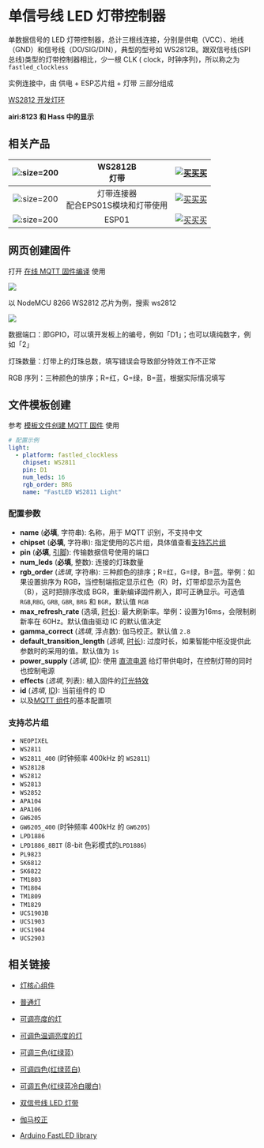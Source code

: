 # 单信号线 LED 灯带控制器

单数据信号的 LED 灯带控制器，总计三根线连接，分别是供电（VCC）、地线（GND）和信号线（DO/SIG/DIN），典型的型号如 WS2812B。跟双信号线(SPI总线)类型的灯带控制器相比，少一根 CLK ( clock，时钟序列)，所以称之为 `fastled_clockless`


实例连接中，由 供电 + ESP芯片组 + 灯带 三部分组成


[WS2812 开发灯环](//player.bilibili.com/player.html?aid=35359361&cid=61980878&page=1 ':include :type=iframe width="720" height="1280"')

**airi:8123 和 Hass 中的显示**

## 相关产品

| ![](https://ws1.sinaimg.cn/large/007fN5Xegy1fwxfzyopmcj30xa0k81fn.jpg ':size=200')|  WS2812B<br> 灯带 |   [![买买买](http://cdn.airijia.com/b6eca8da724952cc0251.gif ':size=150')](https://s.taobao.com/search?q=ws2812b) |
|:-:|:-:|:-:|
| ![](https://ws1.sinaimg.cn/large/007fN5Xegy1fwxbejdrw1j30b40b4tdc.jpg ':size=200')  | 灯带连接器<br> 配合EPS01S模块和灯带使用  |  [![买买买](http://cdn.airijia.com/b6eca8da724952cc0251.gif ':size=150')](https://item.taobao.com/item.htm?id=551951370518) |
| ![](http://pic.airijia.com/doc/20181122164130.png ':size=200')| ESP01 |  [![买买买](http://cdn.airijia.com/b6eca8da724952cc0251.gif ':size=150')](https://item.taobao.com/item.htm?id=45607865463) |



## 网页创建固件

打开 [在线 MQTT 固件编译](http://airijia.com/ctl/firmware/list) 使用

![](https://ws1.sinaimg.cn/large/007fN5Xegy1fwxg8yw6t6j30w60jqtca.jpg)

以 NodeMCU 8266 WS2812 芯片为例，搜索 ws2812  




![](https://ws1.sinaimg.cn/large/007fN5Xegy1fwxda34579j30ku0djmxh.jpg)

数据端口：即GPIO，可以填开发板上的编号，例如「D1」；也可以填纯数字，例如「2」

灯珠数量：灯带上的灯珠总数，填写错误会导致部分特效工作不正常

RGB 序列：三种颜色的排序；R=红，G=绿，B=蓝，根据实际情况填写




## 文件模板创建

参考 [模板文件创建 MQTT 固件](mqtt/guides/yaml) 使用


```yaml
# 配置示例
light:
  - platform: fastled_clockless
    chipset: WS2811
    pin: D1
    num_leds: 16
    rgb_order: BRG
    name: "FastLED WS2811 Light"
```

### 配置参数

- **name** (**必填**, 字符串): 名称，用于 MQTT 识别，不支持中文
- **chipset** (**必填**, 字符串): 指定使用的芯片组，具体值查看[支持芯片组](#支持芯片组)
- **pin** (**必填**, [引脚](mqtt/guides/configuration-types#引脚)): 传输数据信号使用的端口
- **num_leds** (**必填**, 整数): 连接的灯珠数量
- **rgb_order** (*选填*, 字符串): 三种颜色的排序；R=红，G=绿，B=蓝。举例：如果设置排序为 RGB，当控制端指定显示红色（R）时，灯带却显示为蓝色（B），这时把排序改成 BGR，重新编译固件刷入，即可正确显示。可选值 `RGB`,`RBG`, `GRB`, `GBR`, `BRG` 和 `BGR`，默认值  `RGB`
- **max_refresh_rate** (选填, [时长](mqtt/guides/configuration-types#时长)): 最大刷新率。举例：设置为16ms，会限制刷新率在 60Hz。默认值由驱动 IC 的默认值决定
- **gamma_correct** (*选填*, 浮点数): 伽马校正。默认值 `2.8`
- **default_transition_length** (*选填*, [时长](mqtt/guides/configuration-types#时长)): 过度时长，如果智能中枢没提供此参数时的采用的值。默认值为 `1s`
- **power_supply** (*选填*, [ID](mqtt/guides/configuration-types#id)): 使用 [直流电源](mqtt/components/power_supply) 给灯带供电时，在控制灯带的同时也控制电源
- **effects** (*选填*, 列表): 植入固件的[灯光特效](mqtt/components/light/#灯光特效)
- **id** (*选填*, [ID](mqtt/guides/configuration-types#id)): 当前组件的 ID
- 以及[MQTT 组件](mqtt/components/mqtt#MQTT-组件基本配置项)的基本配置项



### 支持芯片组

- `NEOPIXEL`
- `WS2811`
- `WS2811_400` (时钟频率 400kHz 的 `WS2811`)
- `WS2812B`
- `WS2812`
- `WS2813`
- `WS2852`
- `APA104`
- `APA106`
- `GW6205`
- `GW6205_400` (时钟频率 400kHz 的  `GW6205`)
- `LPD1886`
- `LPD1886_8BIT` (8-bit 色彩模式的`LPD1886`)
- `PL9823`
- `SK6812`
- `SK6822`
- `TM1803`
- `TM1804`
- `TM1809`
- `TM1829`
- `UCS1903B`
- `UCS1903`
- `UCS1904`
- `UCS2903`


## 相关链接

-  [灯核心组件](mqtt/components/light/)
  -  [普通灯](mqtt/components/light/binary)
  -  [可调亮度的灯](mqtt/components/light/monochromatic)
  -  [可调色温调亮度的灯](mqtt/components/light/cwww)
  -  [可调三色(红绿蓝)](mqtt/components/light/rgb)
  -  [可调四色(红绿蓝白)](mqtt/components/light/rgbw)
  -  [可调五色(红绿蓝冷白暖白)](mqtt/components/light/rgbww)
  -  [双信号线 LED 灯带](mqtt/components/light/fastled_spi)


- [伽马校正](https://baike.baidu.com/item/%E4%BC%BD%E7%8E%9B%E6%A0%A1%E6%AD%A3/7257507)
- [Arduino FastLED library](https://github.com/FastLED/FastLED)
